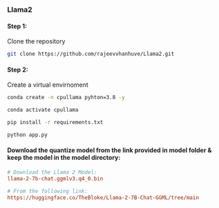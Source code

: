 ### Llama2

#### Step 1:

Clone the repository

```bash
git clone https://github.com/rajeevvhanhuve/Llama2.git
```
#### Step 2:

Create a virtual envirnoment
```bash
conda create -n cpullama pyhton=3.8 -y
```

```bash
conda activate cpullama
```

```bash
pip install -r requirements.txt
```

```bash
python app.py
```

#### Download the quantize model from the link provided in model folder & keep the model in the model directory:

```ini
# Download the Llama 2 Model:
llama-2-7b-chat.ggmlv3.q4_0.bin

# From the following link:
https://huggingface.co/TheBloke/Llama-2-7B-Chat-GGML/tree/main
```
